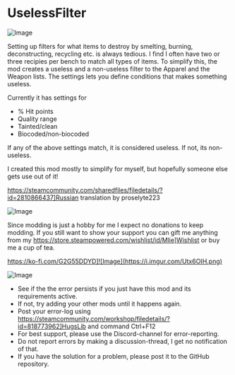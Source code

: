 # UselessFilter

![Image](https://i.imgur.com/buuPQel.png)


Setting up filters for what items to destroy by smelting, burning, deconstructing, recycling etc. is always tedious.
I find I often have two or three recipies per bench to match all types of items.
To simplify this, the mod creates a useless and a non-useless filter to the Apparel and the Weapon lists.
The settings lets you define conditions that makes something useless.

Currently it has settings for 


-  % Hit points
-  Quality range
-  Tainted/clean
-  Biocoded/non-biocoded



If any of the above settings match, it is considered useless. 
If not, its non-useless.

I created this mod mostly to simplify for myself, but hopefully someone else gets use out of it!

https://steamcommunity.com/sharedfiles/filedetails/?id=2810866437]Russian translation by proselyte223 

![Image](https://i.imgur.com/O0IIlYj.png)

Since modding is just a hobby for me I expect no donations to keep modding. If you still want to show your support you can gift me anything from my https://store.steampowered.com/wishlist/id/Mlie]Wishlist or buy me a cup of tea.

https://ko-fi.com/G2G55DDYD]![Image](https://i.imgur.com/Utx6OIH.png)


![Image](https://i.imgur.com/PwoNOj4.png)



-  See if the the error persists if you just have this mod and its requirements active.
-  If not, try adding your other mods until it happens again.
-  Post your error-log using https://steamcommunity.com/workshop/filedetails/?id=818773962]HugsLib and command Ctrl+F12
-  For best support, please use the Discord-channel for error-reporting.
-  Do not report errors by making a discussion-thread, I get no notification of that.
-  If you have the solution for a problem, please post it to the GitHub repository.



